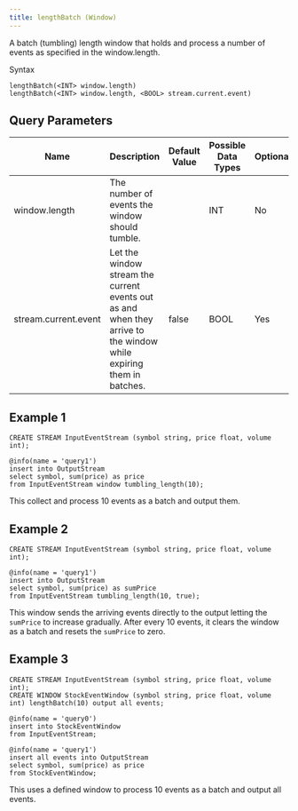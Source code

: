 ```yaml
---
title: lengthBatch (Window)
---
```


A batch (tumbling) length window that holds and process a number of events as specified in the window.length.

Syntax

    lengthBatch(<INT> window.length)
    lengthBatch(<INT> window.length, <BOOL> stream.current.event)

## Query Parameters

| Name                 | Description                                                                                                        | Default Value | Possible Data Types | Optional | Dynamic |
|----------------------|--------------------------------------------------------------------------------------------------------------------|---------------|---------------------|----------|---------|
| window.length        | The number of events the window should tumble.                                                                     |               | INT                 | No       | No      |
| stream.current.event | Let the window stream the current events out as and when they arrive to the window while expiring them in batches. | false         | BOOL                | Yes      | No      |

## Example 1

    CREATE STREAM InputEventStream (symbol string, price float, volume int);

    @info(name = 'query1')
    insert into OutputStream
    select symbol, sum(price) as price
    from InputEventStream window tumbling_length(10);

This collect and process 10 events as a batch and output them.

## Example 2

    CREATE STREAM InputEventStream (symbol string, price float, volume int);

    @info(name = 'query1')
    insert into OutputStream
    select symbol, sum(price) as sumPrice
    from InputEventStream tumbling_length(10, true);

This window sends the arriving events directly to the output letting the `sumPrice` to increase gradually. After every 10 events, it clears the window as a batch and resets the `sumPrice` to zero.

## Example 3

    CREATE STREAM InputEventStream (symbol string, price float, volume int);
    CREATE WINDOW StockEventWindow (symbol string, price float, volume int) lengthBatch(10) output all events;

    @info(name = 'query0')
    insert into StockEventWindow
    from InputEventStream;

    @info(name = 'query1')
    insert all events into OutputStream 
    select symbol, sum(price) as price
    from StockEventWindow;

This uses a defined window to process 10 events as a batch and output all events.
